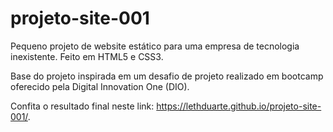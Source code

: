 # projeto-site-001

Pequeno projeto de website estático para uma empresa de tecnologia inexistente. Feito em HTML5 e CSS3.

Base do projeto inspirada em um desafio de projeto realizado em bootcamp oferecido pela Digital Innovation One (DIO).

Confita o resultado final neste link: <https://lethduarte.github.io/projeto-site-001/>.